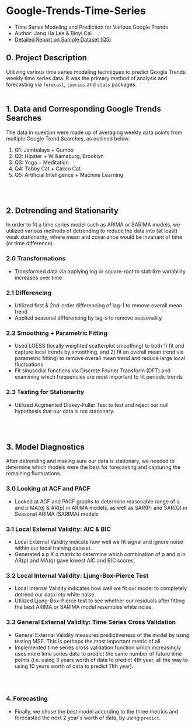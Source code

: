 # Google-Trends-Time-Series
- Time Series Modeling and Prediction for Various Google Trends
- Author: Jong Ha Lee & Binyi Cai
- [Detailed Report on Sample Dataset (Q5)](https://github.com/leyldy/Google-Trends-Time-Series/blob/master/report/STAT153_MT2_Report.pdf)

## 0. Project Description
Utilizing various time series modeling techniques to predict Google Trends weekly time series data. R was the primary method of analysis and forecasting via `forecast`, `tseries` and `stats` packages.
<br />
<br />


## 1. Data and Corresponding Google Trends Searches
The data in question were made up of averaging weekly data points from multiple Google Trend Searches, as outlined below.

1. Q1: Jambalaya + Gumbo
2. Q2: Hipster + Williamsburg, Brooklyn
3. Q3: Yoga + Meditation
4. Q4: Tabby Cat + Calico Cat
5. Q5: Artificial Intelligence + Machine Learning
<br />
<br />


## 2. Detrending and Stationarity
In order to fit a time series model such as ARIMA or SARIMA models, we utilized various methods of detrending to reduce the data into (at least) weak stationarity, where mean and covariance would be invariant of time (or time difference).

### 2.0 Transformations
- Transformed data via applying log or square-root to stabilize variability increases over time

### 2.1 Differencing
- Utilized first & 2nd-order differencing of lag-1 to remove overall mean trend
- Applied seasonal differencing by lag-s to remove seasonality

### 2.2 Smoothing + Parametric Fitting
- Used LOESS (locally weighted scatterplot smoothing) to both 1) fit and capture local trends by smoothing, and 2) fit an overall mean trend via parametric fitting) to remove overall mean trend and reduce large local fluctuations
- Fit sinusodial functions via Discrete Fourier Transform (DFT) and examining which frequencies are most important to fit periodic trends

### 2.3 Testing for Stationarity
- Utilized Augmented Dickey-Fuller Test to test and reject our null hypothesis that our data is not stationary.
<br />
<br /> 


## 3. Model Diagnostics
After detrending and making sure our data is stationary, we needed to determine which models were the best for forecasting and capturing the remaining fluctuations.

### 3.0 Looking at ACF and PACF
- Looked at ACF and PACF graphs to determine reasonable range of q and p MA(q) & AR(p) in ARIMA models, as well as SAR(P) and SAR(Q) in Seasonal ARIMA (SARIMA) models

### 3.1 Local External Validity: AIC & BIC
- Local External Validity indicate how well we fit signal and ignore noise within our local training dataset.
- Generated a p X q matrix to determine which combination of p and q in AR(p) and MA(q) gave lowest AIC and BIC scores,

### 3.2 Local Internal Validity: Ljung-Box-Pierce Test
- Local Internal Validity indicates how well we fit our model to completely detrend our data into white noise.
- Utilized Ljung-Box-Pierce test to see whether our residuals after fitting the best ARIMA or SARIMA model resembles white noise.

### 3.3 General External Validity: Time Series Cross Validation
- General External Validity measures predictiveness of the model by using testing MSE. This is perhaps the most important metric of all.
- Implemented time series cross validation function which increasingly uses more time series data to predict the same number of future time points (i.e. using 3 years worth of data to predict 4th year, all the way to using 10 years worth of data to predict 11th year).

<br />
<br /> 

### 4. Forecasting
- Finally, we chose the best model according to the three metrics and forecasted the next 2 year's worth of data, by using `predict`.
